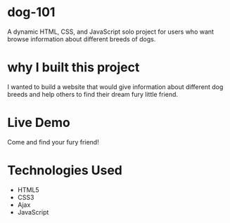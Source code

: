 # dog-101

A dynamic HTML, CSS, and JavaScript solo project for users who want browse information about different breeds of dogs.

# why I built this project

I wanted to build a website that would give information about different dog breeds and help others to find their dream fury little friend.

# Live Demo

Come and find your fury friend!

# Technologies Used

- HTML5
- CSS3
- Ajax
- JavaScript
